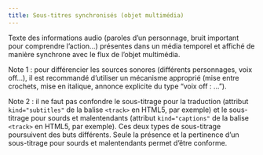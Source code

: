 ```yaml
---
title: Sous-titres synchronisés (objet multimédia) 
---
```


Texte des informations audio (paroles d’un personnage, bruit important pour
comprendre l’action…) présentes dans un média temporel et affiché de manière
synchrone avec le flux de l’objet multimédia.

Note 1 : pour différencier les sources sonores (différents personnages, voix
off…), il est recommandé d’utiliser un mécanisme approprié (mise entre
crochets, mise en italique, annonce explicite du type “voix off : …”).

Note 2 : il ne faut pas confondre le sous-titrage pour la traduction (attribut
`kind="subtitles"` de la balise `<track>` en HTML5, par exemple) et le sous-
titrage pour sourds et malentendants (attribut `kind="captions"` de la balise
`<track>` en HTML5, par exemple). Ces deux types de sous-titrage poursuivent
des buts différents. Seule la présence et la pertinence d’un sous-titrage pour
sourds et malentendants permet d’être conforme.

